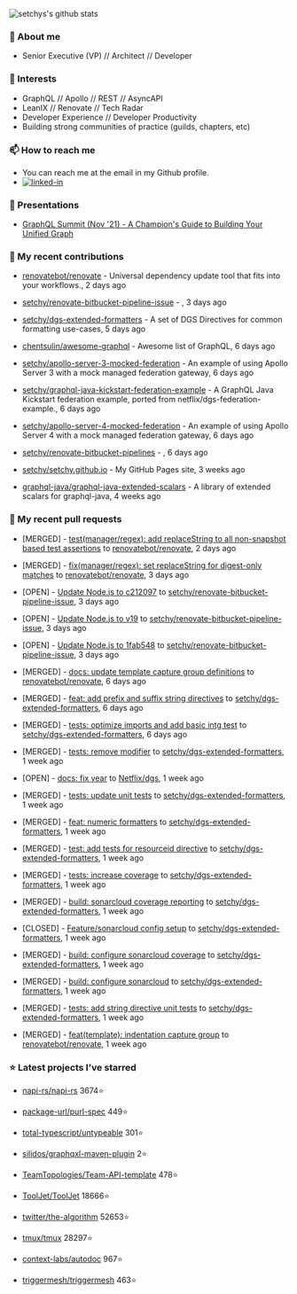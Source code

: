 <p align="left">
  <img src="https://github-readme-stats.vercel.app/api?username=setchy&show_icons=true&theme=algolia&count_private=true" alt="setchys's github stats">
</p>

### 📖 About me

- Senior Executive (VP) // Architect // Developer

### 🔭 Interests

- GraphQL // Apollo // REST // AsyncAPI
- LeanIX // Renovate // Tech Radar
- Developer Experience // Developer Productivity
- Building strong communities of practice (guilds, chapters, etc)

### 📫 How to reach me

- You can reach me at the email in my Github profile.
- [<img alt="linked-in" src="https://img.shields.io/badge/linkedin-%230077B5.svg?&style=for-the-badge&logo=linkedin&logoColor=white" />](https://www.linkedin.com/in/adamsetch)

### 🎤 Presentations

- [GraphQL Summit (Nov '21) - A Champion's Guide to Building Your Unified Graph](https://www.apollographql.com/events/roundtable/graphql-summit-november-2021/a-champions-guide-to-building-your-unified-graph)

### 🚀 My recent contributions



- [renovatebot/renovate](https://github.com/renovatebot/renovate) - Universal dependency update tool that fits into your workflows., 2 days ago

- [setchy/renovate-bitbucket-pipeline-issue](https://github.com/setchy/renovate-bitbucket-pipeline-issue) - , 3 days ago

- [setchy/dgs-extended-formatters](https://github.com/setchy/dgs-extended-formatters) - A set of DGS Directives for common formatting use-cases, 5 days ago

- [chentsulin/awesome-graphql](https://github.com/chentsulin/awesome-graphql) - Awesome list of GraphQL, 6 days ago

- [setchy/apollo-server-3-mocked-federation](https://github.com/setchy/apollo-server-3-mocked-federation) - An example of using Apollo Server 3 with a mock managed federation gateway, 6 days ago

- [setchy/graphql-java-kickstart-federation-example](https://github.com/setchy/graphql-java-kickstart-federation-example) - A GraphQL Java Kickstart federation example, ported from netflix/dgs-federation-example., 6 days ago

- [setchy/apollo-server-4-mocked-federation](https://github.com/setchy/apollo-server-4-mocked-federation) - An example of using Apollo Server 4 with a mock managed federation gateway, 6 days ago

- [setchy/renovate-bitbucket-pipelines](https://github.com/setchy/renovate-bitbucket-pipelines) - , 6 days ago

- [setchy/setchy.github.io](https://github.com/setchy/setchy.github.io) - My GitHub Pages site, 3 weeks ago

- [graphql-java/graphql-java-extended-scalars](https://github.com/graphql-java/graphql-java-extended-scalars) - A library of extended scalars for graphql-java, 4 weeks ago

### 🎉 My recent pull requests



- [MERGED] - [test(manager/regex): add replaceString to all non-snapshot based test assertions](https://github.com/renovatebot/renovate/pull/21380) to [renovatebot/renovate](https://github.com/renovatebot/renovate), 2 days ago

- [MERGED] - [fix(manager/regex): set replaceString for digest-only matches](https://github.com/renovatebot/renovate/pull/21370) to [renovatebot/renovate](https://github.com/renovatebot/renovate), 3 days ago

- [OPEN] - [Update Node.js to c212097](https://github.com/setchy/renovate-bitbucket-pipeline-issue/pull/7) to [setchy/renovate-bitbucket-pipeline-issue](https://github.com/setchy/renovate-bitbucket-pipeline-issue), 3 days ago

- [OPEN] - [Update Node.js to v19](https://github.com/setchy/renovate-bitbucket-pipeline-issue/pull/6) to [setchy/renovate-bitbucket-pipeline-issue](https://github.com/setchy/renovate-bitbucket-pipeline-issue), 3 days ago

- [OPEN] - [Update Node.js to 1fab548](https://github.com/setchy/renovate-bitbucket-pipeline-issue/pull/5) to [setchy/renovate-bitbucket-pipeline-issue](https://github.com/setchy/renovate-bitbucket-pipeline-issue), 3 days ago

- [MERGED] - [docs: update template capture group definitions](https://github.com/renovatebot/renovate/pull/21311) to [renovatebot/renovate](https://github.com/renovatebot/renovate), 6 days ago

- [MERGED] - [feat: add prefix and suffix string directives](https://github.com/setchy/dgs-extended-formatters/pull/90) to [setchy/dgs-extended-formatters](https://github.com/setchy/dgs-extended-formatters), 6 days ago

- [MERGED] - [tests: optimize imports and add basic intg test](https://github.com/setchy/dgs-extended-formatters/pull/89) to [setchy/dgs-extended-formatters](https://github.com/setchy/dgs-extended-formatters), 6 days ago

- [MERGED] - [tests: remove modifier](https://github.com/setchy/dgs-extended-formatters/pull/87) to [setchy/dgs-extended-formatters](https://github.com/setchy/dgs-extended-formatters), 1 week ago

- [OPEN] - [docs: fix year](https://github.com/Netflix/dgs/pull/132) to [Netflix/dgs](https://github.com/Netflix/dgs), 1 week ago

- [MERGED] - [tests: update unit tests](https://github.com/setchy/dgs-extended-formatters/pull/85) to [setchy/dgs-extended-formatters](https://github.com/setchy/dgs-extended-formatters), 1 week ago

- [MERGED] - [feat: numeric formatters](https://github.com/setchy/dgs-extended-formatters/pull/84) to [setchy/dgs-extended-formatters](https://github.com/setchy/dgs-extended-formatters), 1 week ago

- [MERGED] - [test: add tests for resourceid directive](https://github.com/setchy/dgs-extended-formatters/pull/81) to [setchy/dgs-extended-formatters](https://github.com/setchy/dgs-extended-formatters), 1 week ago

- [MERGED] - [tests: increase coverage](https://github.com/setchy/dgs-extended-formatters/pull/80) to [setchy/dgs-extended-formatters](https://github.com/setchy/dgs-extended-formatters), 1 week ago

- [MERGED] - [build: sonarcloud coverage reporting](https://github.com/setchy/dgs-extended-formatters/pull/79) to [setchy/dgs-extended-formatters](https://github.com/setchy/dgs-extended-formatters), 1 week ago

- [CLOSED] - [Feature/sonarcloud config setup](https://github.com/setchy/dgs-extended-formatters/pull/78) to [setchy/dgs-extended-formatters](https://github.com/setchy/dgs-extended-formatters), 1 week ago

- [MERGED] - [build: configure sonarcloud coverage](https://github.com/setchy/dgs-extended-formatters/pull/76) to [setchy/dgs-extended-formatters](https://github.com/setchy/dgs-extended-formatters), 1 week ago

- [MERGED] - [build: configure sonarcloud](https://github.com/setchy/dgs-extended-formatters/pull/75) to [setchy/dgs-extended-formatters](https://github.com/setchy/dgs-extended-formatters), 1 week ago

- [MERGED] - [tests: add string directive unit tests](https://github.com/setchy/dgs-extended-formatters/pull/74) to [setchy/dgs-extended-formatters](https://github.com/setchy/dgs-extended-formatters), 1 week ago

- [MERGED] - [feat(template): indentation capture group](https://github.com/renovatebot/renovate/pull/21193) to [renovatebot/renovate](https://github.com/renovatebot/renovate), 1 week ago

### ⭐ Latest projects I've starred



- [napi-rs/napi-rs](https://github.com/napi-rs/napi-rs) 3674⭐

- [package-url/purl-spec](https://github.com/package-url/purl-spec) 449⭐

- [total-typescript/untypeable](https://github.com/total-typescript/untypeable) 301⭐

- [silidos/graphqxl-maven-plugin](https://github.com/silidos/graphqxl-maven-plugin) 2⭐

- [TeamTopologies/Team-API-template](https://github.com/TeamTopologies/Team-API-template) 478⭐

- [ToolJet/ToolJet](https://github.com/ToolJet/ToolJet) 18666⭐

- [twitter/the-algorithm](https://github.com/twitter/the-algorithm) 52653⭐

- [tmux/tmux](https://github.com/tmux/tmux) 28297⭐

- [context-labs/autodoc](https://github.com/context-labs/autodoc) 967⭐

- [triggermesh/triggermesh](https://github.com/triggermesh/triggermesh) 463⭐


